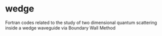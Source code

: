 # wedge
Fortran codes related to the study of two dimensional quantum scattering inside a wedge waveguide via Boundary Wall Method
